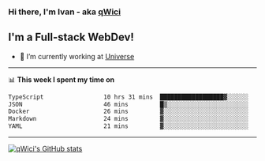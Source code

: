 ### Hi there, I'm Ivan - aka [qWici][website]

## I'm a Full-stack WebDev!
- 🔭 I’m currently working at [Universe][universe]

---

📊 **This week I spent my time on**
<!--START_SECTION:waka-->

```txt
TypeScript                 10 hrs 31 mins  ██████████████████▓░░░░░░   74.49 %
JSON                       46 mins         █▒░░░░░░░░░░░░░░░░░░░░░░░   05.52 %
Docker                     26 mins         ▓░░░░░░░░░░░░░░░░░░░░░░░░   03.09 %
Markdown                   24 mins         ▓░░░░░░░░░░░░░░░░░░░░░░░░   02.94 %
YAML                       21 mins         ▓░░░░░░░░░░░░░░░░░░░░░░░░   02.56 %
```

<!--END_SECTION:waka-->

---

[![qWici's GitHub stats](https://github-readme-stats.vercel.app/api?username=qWici)](https://github.com/qWici/github-readme-stats)

[website]: https://devkucher.com
[twitter]: https://twitter.com/KucherDev
[linkedin]: https://www.linkedin.com/in/ivankucher
[universe]: https://universeapps.limited
